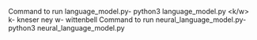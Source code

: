 Command to run language_model.py- 
    python3 language_model.py <k/w> <path to corpus>
    k- kneser ney
    w- wittenbell
Command to run neural_language_model.py-
    python3 neural_language_model.py
    



